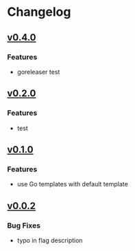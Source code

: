# Changelog

## [v0.4.0](https://github.com/lukasmetzner/goconsttable/releases/tag/v0.4.0)

### Features

- goreleaser test

## [v0.2.0](https://github.com/lukasmetzner/goconsttable/releases/tag/v0.2.0)

### Features

- test

## [v0.1.0](https://github.com/lukasmetzner/goconsttable/releases/tag/v0.1.0)

### Features

- use Go templates with default template

## [v0.0.2](https://github.com/lukasmetzner/goconsttable/releases/tag/v0.0.2)

### Bug Fixes

- typo in flag description

